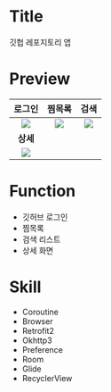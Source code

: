 # Title
깃헙 레포지토리 앱

# Preview
로그인 | 찜목록 | 검색
:---: | :---: | :---:
<img src="https://user-images.githubusercontent.com/74343321/134148946-b1c8c5f7-bab1-4626-a033-c5fe233b59ef.png"/> | <img src="https://user-images.githubusercontent.com/74343321/134148998-e5a19465-1ac5-4d71-b775-c2633c46b47d.png"/> | <img src="https://user-images.githubusercontent.com/74343321/134149043-6369d0bd-fffd-4343-8ef7-39e8dd44368e.png"/>
**상세** |  |
<img src="https://user-images.githubusercontent.com/74343321/134149080-f3e5db8e-b5c6-4936-891c-46ba0876cd08.png"/> |  | 

# Function
 * 깃허브 로그인
 * 찜목록
 * 검색 리스트
 * 상세 화면

# Skill
 * Coroutine
 * Browser
 * Retrofit2
 * Okhttp3
 * Preference
 * Room
 * Glide
 * RecyclerView
